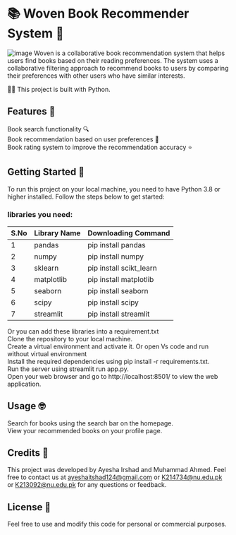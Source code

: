 
# 📚 Woven Book Recommender System 🧶  
![image](https://user-images.githubusercontent.com/104616632/226476587-fff5bcb8-98f5-453c-9098-cb36b3c8f735.png)
Woven is a collaborative book recommendation system that helps users find books based on their reading preferences. The system uses a collaborative filtering approach to recommend books to users by comparing their preferences with other users who have similar interests.  
  
👨‍💻 This project is built with Python.  
  
## Features 🚀  
Book search functionality 🔍  
Book recommendation based on user preferences 📖  
Book rating system to improve the recommendation accuracy ⭐  
## Getting Started 🏁  
To run this project on your local machine, you need to have Python 3.8 or higher installed. Follow the steps below to get started:  
### libraries you need:  
|S.No|Library Name|Downloading Command|
|-|-|-|
|1|pandas|pip install pandas|
|2|numpy|pip install numpy|
|3|sklearn|pip install scikt_learn|
|4|matplotlib|pip install matplotlib|
|5|seaborn|pip install seaborn|
|6|scipy|pip install scipy|
|7|streamlit|pip install streamlit|

Or you can add these libraries into a requirement.txt  
Clone the repository to your local machine.  
Create a virtual environment and activate it. Or open Vs code and run without virtual environment   
Install the required dependencies using pip install -r requirements.txt.  
Run the server using streamlit run app.py.  
Open your web browser and go to http://localhost:8501/ to view the web application.  
## Usage 🤓  
Search for books using the search bar on the homepage.  
View your recommended books on your profile page.  
## Credits 🙌  
This project was developed by Ayesha Irshad and Muhammad Ahmed. Feel free to contact us at ayeshaitshad124@gmail.com or K214734@nu.edu.pk or K213092@nu.edu.pk for any questions or feedback.  
  
## License 📜  
Feel free to use and modify this code for personal or commercial purposes.
